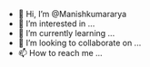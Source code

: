 - 👋 Hi, I’m @Manishkumararya
- 👀 I’m interested in ...
- 🌱 I’m currently learning ...
- 💞️ I’m looking to collaborate on ...
- 📫 How to reach me ...

<!---
Manishkumararya/Manishkumararya is a ✨ special ✨ repository because its `README.md` (this file) appears on your GitHub profile.
You can click the Preview link to take a look at your changes.
--->
